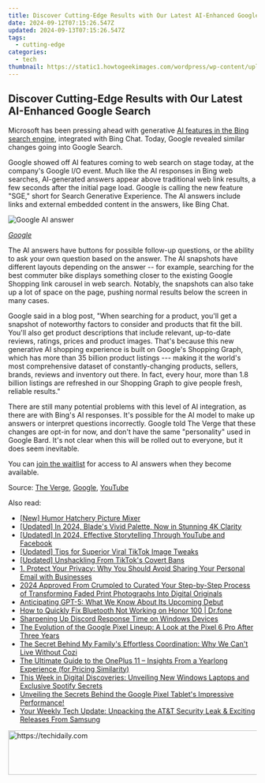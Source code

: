 ```yaml
---
title: Discover Cutting-Edge Results with Our Latest AI-Enhanced Google Search
date: 2024-09-12T07:15:26.547Z
updated: 2024-09-13T07:15:26.547Z
tags:
  - cutting-edge
categories:
  - tech
thumbnail: https://static1.howtogeekimages.com/wordpress/wp-content/uploads/2023/05/52888052348_baf43b8a27_o.jpg
---
```


## Discover Cutting-Edge Results with Our Latest AI-Enhanced Google Search

Microsoft has been pressing ahead with generative [AI features in the Bing search engine](https://youtube-help.techidaily.com/in-2024-techniques-to-achieve-crystal-clear-youtube-soundtracks/), integrated with Bing Chat. Today, Google revealed similar changes going into Google Search.

 Google showed off AI features coming to web search on stage today, at the company's Google I/O event. Much like the AI responses in Bing web searches, AI-generated answers appear above traditional web link results, a few seconds after the initial page load. Google is calling the new feature "SGE," short for Search Generative Experience. The AI answers include links and external embedded content in the answers, like Bing Chat.

![Google AI answer](https://static1.howtogeekimages.com/wordpress/wp-content/uploads/2023/05/screenshot-05-10-2023-134422.jpg) 

_[Google](https://www.youtube.com/watch?v=cNfINi5CNbY)_

 The AI answers have buttons for possible follow-up questions, or the ability to ask your own question based on the answer. The AI snapshots have different layouts depending on the answer -- for example, searching for the best commuter bike displays something closer to the existing Google Shopping link carousel in web search. Notably, the snapshots can also take up a lot of space on the page, pushing normal results below the screen in many cases.

 Google said in a blog post, "When searching for a product, you'll get a snapshot of noteworthy factors to consider and products that fit the bill. You'll also get product descriptions that include relevant, up-to-date reviews, ratings, prices and product images. That's because this new generative AI shopping experience is built on Google's Shopping Graph, which has more than 35 billion product listings --- making it the world's most comprehensive dataset of constantly-changing products, sellers, brands, reviews and inventory out there. In fact, every hour, more than 1.8 billion listings are refreshed in our Shopping Graph to give people fresh, reliable results."

 There are still many potential problems with this level of AI integration, as there are with Bing's AI responses. It's possible for the AI model to make up answers or interpret questions incorrectly. Google told The Verge that these changes are opt-in for now, and don't have the same "personality" used in Google Bard. It's not clear when this will be rolled out to everyone, but it does seem inevitable.

 You can [join the waitlist](http://labs.google.com/search) for access to AI answers when they become available.

 Source: [The Verge](https://www.theverge.com/2023/5/10/23717120/google-search-ai-results-generated-experience-io), [Google](https://blog.google/products/search/generative-ai-search/), [YouTube](https://www.youtube.com/watch?v=cNfINi5CNbY)

<ins class="adsbygoogle"
     style="display:block"
     data-ad-format="autorelaxed"
     data-ad-client="ca-pub-7571918770474297"
     data-ad-slot="1223367746"></ins>

<ins class="adsbygoogle"
     style="display:block"
     data-ad-client="ca-pub-7571918770474297"
     data-ad-slot="8358498916"
     data-ad-format="auto"
     data-full-width-responsive="true"></ins>

<span class="atpl-alsoreadstyle">Also read:</span>
<div><ul>
<li><a href="https://some-knowledge.techidaily.com/new-humor-hatchery-picture-mixer/"><u>[New] Humor Hatchery Picture Mixer</u></a></li>
<li><a href="https://article-tips.techidaily.com/updated-in-2024-blades-vivid-palette-now-in-stunning-4k-clarity/"><u>[Updated] In 2024, Blade's Vivid Palette, Now in Stunning 4K Clarity</u></a></li>
<li><a href="https://facebook-clips.techidaily.com/updated-in-2024-effective-storytelling-through-youtube-and-facebook/"><u>[Updated] In 2024, Effective Storytelling Through YouTube and Facebook</u></a></li>
<li><a href="https://tiktok-video-recordings.techidaily.com/updated-tips-for-superior-viral-tiktok-image-tweaks/"><u>[Updated] Tips for Superior Viral TikTok Image Tweaks</u></a></li>
<li><a href="https://tiktok-video-recordings.techidaily.com/updated-unshackling-from-tiktoks-covert-bans/"><u>[Updated] Unshackling From TikTok's Covert Bans</u></a></li>
<li><a href="https://some-tips.techidaily.com/1-protect-your-privacy-why-you-should-avoid-sharing-your-personal-email-with-businesses/"><u>1. Protect Your Privacy: Why You Should Avoid Sharing Your Personal Email with Businesses</u></a></li>
<li><a href="https://some-knowledge.techidaily.com/2024-approved-from-crumpled-to-curated-your-step-by-step-process-of-transforming-faded-print-photographs-into-digital-originals/"><u>2024 Approved From Crumpled to Curated Your Step-by-Step Process of Transforming Faded Print Photographs Into Digital Originals</u></a></li>
<li><a href="https://tech-haven.techidaily.com/anticipating-gpt-5-what-we-know-about-its-upcoming-debut/"><u>Anticipating GPT-5: What We Know About Its Upcoming Debut</u></a></li>
<li><a href="https://fix-guide.techidaily.com/how-to-quickly-fix-bluetooth-not-working-on-honor-100-drfone-by-drfone-fix-android-problems-fix-android-problems/"><u>How to Quickly Fix Bluetooth Not Working on Honor 100 | Dr.fone</u></a></li>
<li><a href="https://win11-tips.techidaily.com/sharpening-up-discord-response-time-on-windows-devices/"><u>Sharpening Up Discord Response Time on Windows Devices</u></a></li>
<li><a href="https://some-tips.techidaily.com/the-evolution-of-the-google-pixel-lineup-a-look-at-the-pixel-6-pro-after-three-years/"><u>The Evolution of the Google Pixel Lineup: A Look at the Pixel 6 Pro After Three Years</u></a></li>
<li><a href="https://some-tips.techidaily.com/the-secret-behind-my-familys-effortless-coordination-why-we-cant-live-without-cozi/"><u>The Secret Behind My Family's Effortless Coordination: Why We Can't Live Without Cozi</u></a></li>
<li><a href="https://some-tips.techidaily.com/the-ultimate-guide-to-the-oneplus-11-insights-from-a-yearlong-experience-for-pricing-similarity/"><u>The Ultimate Guide to the OnePlus 11 – Insights From a Yearlong Experience (for Pricing Similarity)</u></a></li>
<li><a href="https://some-tips.techidaily.com/this-week-in-digital-discoveries-unveiling-new-windows-laptops-and-exclusive-spotify-secrets/"><u>This Week in Digital Discoveries: Unveiling New Windows Laptops and Exclusive Spotify Secrets</u></a></li>
<li><a href="https://some-tips.techidaily.com/unveiling-the-secrets-behind-the-google-pixel-tablets-impressive-performance/"><u>Unveiling the Secrets Behind the Google Pixel Tablet's Impressive Performance!</u></a></li>
<li><a href="https://some-tips.techidaily.com/your-weekly-tech-update-unpacking-the-atandt-security-leak-and-exciting-releases-from-samsung/"><u>Your Weekly Tech Update: Unpacking the AT&T Security Leak & Exciting Releases From Samsung</u></a></li>
</ul></div>

<!-- affiliate ads begin -->
<a href="https://appsumo.8odi.net/c/5597632/2123750/7443" target="_top" id="2123750">
  <img src="//a.impactradius-go.com/display-ad/7443-2123750" border="0" alt="https://techidaily.com" width="728" height="90"/>
</a>
<img height="0" width="0" src="https://appsumo.8odi.net/i/5597632/2123750/7443" style="position:absolute;visibility:hidden;" border="0" />
<!-- affiliate ads end -->

